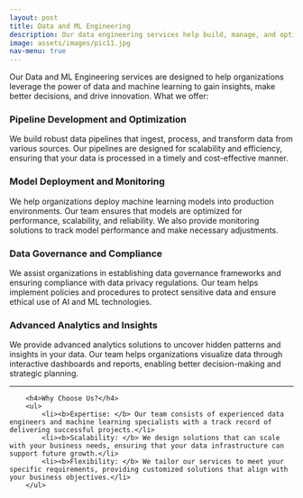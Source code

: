 ```yaml
---
layout: post
title: Data and ML Engineering
description: Our data engineering services help build, manage, and optimize data infrastructures for improved performance and reliability. We offer architecture design, pipeline development, quality management, and performance optimization. For ML engineering, we develop and integrate custom ML models, provide monitoring and maintenance, ensure interpretability, and offer data labeling and annotation. We help enterprises achieve their data goals with robust solutions tailored to their specific needs.
image: assets/images/pic11.jpg
nav-menu: true
---
```


<!-- Main -->
<div id="main" class="alt">

<!-- One -->
<section id="one">
	<div class="inner">
		<!--<header class="major">
			<h1></h1>
		</header> 

<!-- Content -->

<p>Our Data and ML Engineering services are designed to help organizations leverage the power of data and machine learning to gain insights, make better decisions, and drive innovation. What we offer:</p>
<div class="row">
	<div class="6u 12u$(small)">
		<h3>Pipeline Development and Optimization</h3>
		<p>We build robust data pipelines that ingest, process, and transform data from various sources. Our pipelines are designed for scalability and efficiency, ensuring that your data is processed in a timely and cost-effective manner.</p>
	</div>
	<div class="6u$ 12u$(small)">
		<h3>Model Deployment and Monitoring</h3>
		<p>We help organizations deploy machine learning models into production environments. Our team ensures that models are optimized for performance, scalability, and reliability. We also provide monitoring solutions to track model performance and make necessary adjustments.</p>
	</div>
	<!-- Break -->
	<div class="6u 12u$(small)">
		<h3>Data Governance and Compliance</h3>
		<p>We assist organizations in establishing data governance frameworks and ensuring compliance with data privacy regulations. Our team helps implement policies and procedures to protect sensitive data and ensure ethical use of AI and ML technologies.</p>
	</div>
	<div class="6u 12u$(small)">
		<h3>Advanced Analytics and Insights</h3>
		<p>We provide advanced analytics solutions to uncover hidden patterns and insights in your data. Our team helps organizations visualize data through interactive dashboards and reports, enabling better decision-making and strategic planning.</p>
	</div>
</div>

<hr class="major" />

<div class="row">
	<!--<div class="6u 12u$(small)">-->

		<h4>Why Choose Us?</h4>
		<ul>
			<li><b>Expertise: </b> Our team consists of experienced data engineers and machine learning specialists with a track record of delivering successful projects.</li>
			<li><b>Scalability: </b> We design solutions that can scale with your business needs, ensuring that your data infrastructure can support future growth.</li>
			<li><b>Flexibility: </b> We tailor our services to meet your specific requirements, providing customized solutions that align with your business objectives.</li>
		</ul>
